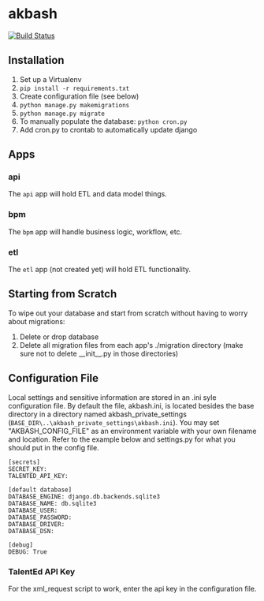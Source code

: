 # akbash

[![Build Status](http://circleci-badges-max.herokuapp.com/img/PESD/akbash?token=505e27dc7bacf1bdc368d12374285a8255509700)](https://circleci.com/gh/PESD/akbash)

## Installation

1. Set up a Virtualenv
2. `pip install -r requirements.txt`
3. Create configuration file (see below)
3. `python manage.py makemigrations`
4. `python manage.py migrate`
5. To manually populate the database: `python cron.py`
6. Add cron.py to crontab to automatically update django

## Apps

### api

The `api` app will hold ETL and data model things.

### bpm

The `bpm` app will handle business logic, workflow, etc.

### etl

The `etl` app (not created yet) will hold ETL functionality.

## Starting from Scratch

To wipe out your database and start from scratch without having to worry about migrations:

1. Delete or drop database
2. Delete all migration files from each app's ./migration directory (make sure not to delete \_\_init\_\_.py in those directories)

## Configuration File
Local settings and sensitive information are stored in an .ini syle configuration file. By default the file, akbash.ini, is located besides the base directory in a directory named akbash_private_settings (```BASE_DIR\..\akbash_private_settings\akbash.ini```). You may set "AKBASH_CONFIG_FILE" as an environment variable with your own filename and location. Refer to the example below and settings.py for what you should put in the config file.

```
[secrets]
SECRET_KEY: 
TALENTED_API_KEY: 

[default database]
DATABASE_ENGINE: django.db.backends.sqlite3
DATABASE_NAME: db.sqlite3
DATABASE_USER: 
DATABASE_PASSWORD: 
DATABASE_DRIVER: 
DATABASE_DSN: 

[debug]
DEBUG: True
```

### TalentEd API Key

For the xml_request script to work, enter the api key in the configuration file.
